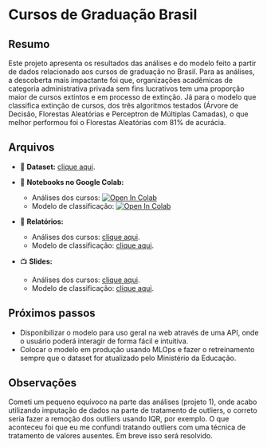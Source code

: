 # Cursos de Graduação Brasil

## Resumo

Este projeto apresenta os resultados das análises e do modelo feito a partir de dados relacionado aos cursos de graduação no Brasil. Para as análises, a descoberta mais impactante foi que, organizações acadêmicas de categoria administrativa privada sem fins lucrativos tem uma proporção maior de cursos extintos e em processo de extinção. Já para o modelo que classifica extinção de cursos, dos três algoritmos testados (Árvore de Decisão, Florestas Aleatórias e Perceptron de Múltiplas Camadas), o que melhor performou foi o Florestas Aleatórias com 81% de acurácia.

## Arquivos

 - :game_die: **Dataset:** [clique aqui](https://dadosabertos.mec.gov.br/indicadores-sobre-ensino-superior/item/183-cursos-de-graduacao-do-brasil).

- :orange_book: **Notebooks no Google Colab:**
    - Análises dos cursos: [![Open In Colab](https://colab.research.google.com/assets/colab-badge.svg)](https://colab.research.google.com/drive/1yCHmQk89jnFskhuW80OsPiL4lkmY1uyh?usp=sharing)
    - Modelo de classificação: [![Open In Colab](https://colab.research.google.com/assets/colab-badge.svg)](https://colab.research.google.com/drive/1cjlIiSwz_iGcU3cjy_JEaBgSwOyiqs9g?usp=sharing)

- :page_facing_up: **Relatórios:**
    - Análises dos cursos: [clique aqui](/relatorios/Relatório%20-%20Análises.pdf).
    - Modelo de classificação: [clique aqui](/relatorios/Relatório%20-%20Modelo.pdf).

- :tv: **Slides:**
    - Análises dos cursos: [clique aqui](https://www.canva.com/design/DAGIb1KG7w4/agkKoljdXxc0T6Pu4ltI2Q/edit?utm_content=DAGIb1KG7w4&utm_campaign=designshare&utm_medium=link2&utm_source=sharebutton).
    - Modelo de classificação: [clique aqui](https://www.canva.com/design/DAGNBlGP3sk/9q8C1uXdTLg0E2j_212i7g/edit?utm_content=DAGNBlGP3sk&utm_campaign=designshare&utm_medium=link2&utm_source=sharebutton).

## Próximos passos

- Disponibilizar o modelo para uso geral na web através de uma API, onde o usuário poderá interagir de forma fácil e intuitiva.
- Colocar o modelo em produção usando MLOps e fazer o retreinamento sempre que o dataset for atualizado pelo Ministério da Educação.

## Observações

Cometi um pequeno equívoco na parte das análises (projeto 1), onde acabo utilizando imputação de dados na parte de tratamento de outliers, o correto seria fazer a remoção dos outliers usando IQR, por exemplo. O que aconteceu foi que eu me confundi tratando outliers com uma técnica de tratamento de valores ausentes. Em breve isso será resolvido.
